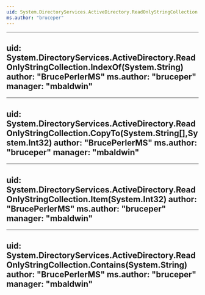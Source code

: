 ```yaml
---
uid: System.DirectoryServices.ActiveDirectory.ReadOnlyStringCollection
ms.author: "bruceper"
---
```


---
uid: System.DirectoryServices.ActiveDirectory.ReadOnlyStringCollection.IndexOf(System.String)
author: "BrucePerlerMS"
ms.author: "bruceper"
manager: "mbaldwin"
---

---
uid: System.DirectoryServices.ActiveDirectory.ReadOnlyStringCollection.CopyTo(System.String[],System.Int32)
author: "BrucePerlerMS"
ms.author: "bruceper"
manager: "mbaldwin"
---

---
uid: System.DirectoryServices.ActiveDirectory.ReadOnlyStringCollection.Item(System.Int32)
author: "BrucePerlerMS"
ms.author: "bruceper"
manager: "mbaldwin"
---

---
uid: System.DirectoryServices.ActiveDirectory.ReadOnlyStringCollection.Contains(System.String)
author: "BrucePerlerMS"
ms.author: "bruceper"
manager: "mbaldwin"
---
